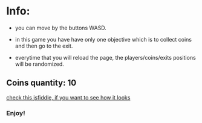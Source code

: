 # Info:

- you can move by the buttons WASD.

- in this game you have have only one objective which is to collect coins and then go to the exit.

- everytime that you will reload the page, the players/coins/exits positions will be randomized.

## Coins quantity: 10

[check this jsfiddle, if you want to see how it looks](https://jsfiddle.net/M4XYm/qvoh69f1)

### Enjoy!